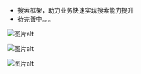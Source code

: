    
- 搜索框架，助力业务快速实现搜索能力提升
- 待完善中。。。

![图片alt](https://afl-linli.oss-cn-hangzhou.aliyuncs.com/uat/c3cf2c4091b46998.png "愿景架构图")

![图片alt](https://afl-linli.oss-cn-hangzhou.aliyuncs.com/uat/e32147eeeee348f3.png "二排流程图")

![图片alt](https://afl-linli.oss-cn-hangzhou.aliyuncs.com/uat/dd130df0f7084dbf.png "类关系图")
